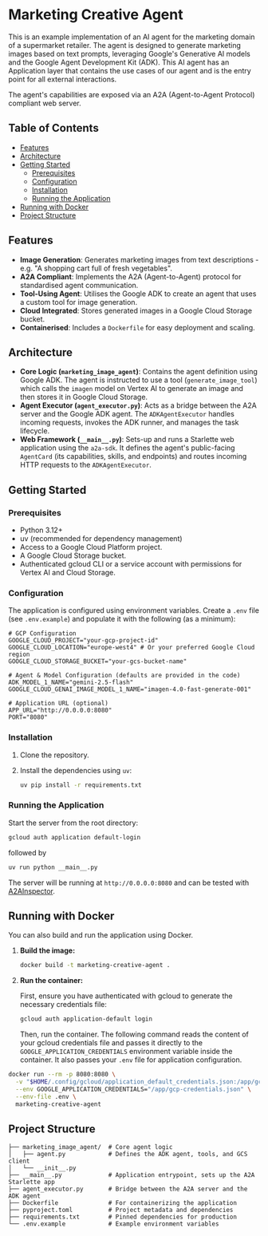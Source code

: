 # Marketing Creative Agent

This is an example implementation of an AI agent for the marketing domain of a supermarket retailer.  The agent is designed to generate marketing images based on text prompts, leveraging Google's Generative AI models and the Google Agent Development Kit (ADK).  This AI agent has an Application layer that contains the use cases of our agent and is the entry point for all external interactions.

The agent's capabilities are exposed via an A2A (Agent-to-Agent Protocol) compliant web server.

## Table of Contents

- [Features](#features)
- [Architecture](#architecture)
- [Getting Started](#getting-started)
  - [Prerequisites](#prerequisites)
  - [Configuration](#configuration)
  - [Installation](#installation)
  - [Running the Application](#running-the-application)
- [Running with Docker](#running-with-docker)
- [Project Structure](#project-structure)

## Features

- **Image Generation**: Generates marketing images from text descriptions - e.g. "A shopping cart full of fresh vegetables".
- **A2A Compliant**: Implements the A2A (Agent-to-Agent) protocol for standardised agent communication.
- **Tool-Using Agent**: Utilises the Google ADK to create an agent that uses a custom tool for image generation.
- **Cloud Integrated**: Stores generated images in a Google Cloud Storage bucket.
- **Containerised**: Includes a `Dockerfile` for easy deployment and scaling.

## Architecture

- **Core Logic (`marketing_image_agent`)**: Contains the agent definition using Google ADK.  The agent is instructed to use a tool (`generate_image_tool`) which calls the `imagen` model on Vertex AI to generate an image and then stores it in Google Cloud Storage.
- **Agent Executor (`agent_executor.py`)**: Acts as a bridge between the A2A server and the Google ADK agent.  The `ADKAgentExecutor` handles incoming requests, invokes the ADK runner, and manages the task lifecycle.
- **Web Framework (`__main__.py`)**: Sets-up and runs a Starlette web application using the `a2a-sdk`.  It defines the agent's public-facing `AgentCard` (its capabilities, skills, and endpoints) and routes incoming HTTP requests to the `ADKAgentExecutor`.

## Getting Started

### Prerequisites

- Python 3.12+
- uv (recommended for dependency management)
- Access to a Google Cloud Platform project.
- A Google Cloud Storage bucket.
- Authenticated gcloud CLI or a service account with permissions for Vertex AI and Cloud Storage.

### Configuration

The application is configured using environment variables.  Create a `.env` file (see `.env.example`) and populate it with the following (as a minimum):

```env
# GCP Configuration
GOOGLE_CLOUD_PROJECT="your-gcp-project-id"
GOOGLE_CLOUD_LOCATION="europe-west4" # Or your preferred Google Cloud region
GOOGLE_CLOUD_STORAGE_BUCKET="your-gcs-bucket-name"

# Agent & Model Configuration (defaults are provided in the code)
ADK_MODEL_1_NAME="gemini-2.5-flash"
GOOGLE_CLOUD_GENAI_IMAGE_MODEL_1_NAME="imagen-4.0-fast-generate-001"

# Application URL (optional)
APP_URL="http://0.0.0.0:8080"
PORT="8080"
```

### Installation

1.  Clone the repository.
2.  Install the dependencies using `uv`:

    ```bash
    uv pip install -r requirements.txt
    ```

### Running the Application

Start the server from the root directory:

```bash
gcloud auth application default-login
```

followed by

```bash
uv run python __main__.py
```

The server will be running at `http://0.0.0.0:8080` and can be tested with [A2AInspector](https://github.com/a2aproject/a2a-inspector).

## Running with Docker

You can also build and run the application using Docker.

1.  **Build the image:**

    ```bash
    docker build -t marketing-creative-agent .
    ```

2.  **Run the container:**

    First, ensure you have authenticated with gcloud to generate the necessary credentials file:

    ```bash
    gcloud auth application-default login
    ```

    Then, run the container.  The following command reads the content of your gcloud credentials file and passes it directly to the `GOOGLE_APPLICATION_CREDENTIALS` environment variable inside the container.  It also passes your `.env` file for application configuration.

```bash
docker run --rm -p 8080:8080 \
  -v "$HOME/.config/gcloud/application_default_credentials.json:/app/gcp-credentials.json:ro" \
  --env GOOGLE_APPLICATION_CREDENTIALS="/app/gcp-credentials.json" \
  --env-file .env \
  marketing-creative-agent
```

## Project Structure

```
├── marketing_image_agent/  # Core agent logic
│   ├── agent.py            # Defines the ADK agent, tools, and GCS client
│   └── __init__.py
├── __main__.py             # Application entrypoint, sets up the A2A Starlette app
├── agent_executor.py       # Bridge between the A2A server and the ADK agent
├── Dockerfile              # For containerizing the application
├── pyproject.toml          # Project metadata and dependencies
├── requirements.txt        # Pinned dependencies for production
└── .env.example            # Example environment variables
```